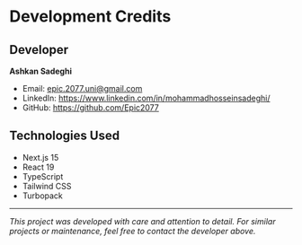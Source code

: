 # Development Credits

## Developer

**Ashkan Sadeghi**

- Email: epic.2077.uni@gmail.com
- LinkedIn: https://www.linkedin.com/in/mohammadhosseinsadeghi/
- GitHub: https://github.com/Epic2077

## Technologies Used

- Next.js 15
- React 19
- TypeScript
- Tailwind CSS
- Turbopack

---

_This project was developed with care and attention to detail. For similar projects or maintenance, feel free to contact the developer above._
